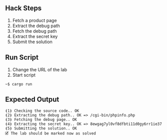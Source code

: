 ## Hack Steps

1. Fetch a product page
2. Extract the debug path
3. Fetch the debug path
4. Extract the secret key
5. Submit the solution

## Run Script

1. Change the URL of the lab
2. Start script

```
~$ cargo run
```

## Expected Output

```
⦗1⦘ Checking the source code.. OK
⦗2⦘ Extracting the debug path.. OK => /cgi-bin/phpinfo.php
⦗3⦘ Fetching the debug page.. OK
⦗4⦘ Extracting the secret key.. OK => 8ewgag7yl0vf8dfbti11d0gy6rr1ie37
⦗5⦘ Submitting the solution.. OK
🗹 The lab should be marked now as solved
```
